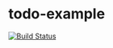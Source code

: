 # todo-example
[![Build Status](http://drone-dam.kontena.io:8080/api/badges/nevalla/todo-example/status.svg)](http://drone-dam.kontena.io:8080/nevalla/todo-example)
